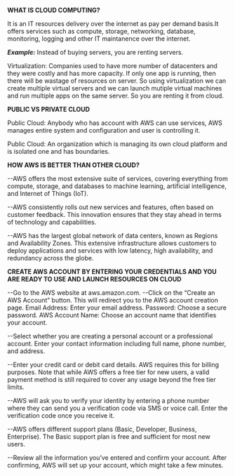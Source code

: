 **WHAT IS CLOUD COMPUTING?**

It is an IT resources delivery over the internet as pay per demand basis.It offers services such as compute, storage, networking, database, monitoring, logging and other IT maintanence over the internet.

_**Example:**_
Instead of buying servers, you are renting servers.

Virtualization: Companies used to have more number of datacenters and they were costly and has more capacity. If only one app is running, then there will be wastage of resources on server. So using virtualization we can create multiple virtual servers and we can launch mutiple virtual machines and run multiple apps on the same server.
So you are renting it from cloud.

**PUBLIC VS PRIVATE CLOUD**

Public Cloud: Anybody who has account with AWS can use services, AWS manages entire system and configuration and user is controlling it.

Public Cloud: An organization which is managing its own cloud platform and is isolated one and has boundaries.

**HOW AWS IS BETTER THAN OTHER CLOUD?**

--AWS offers the most extensive suite of services, covering everything from compute, storage, and databases to machine learning, artificial intelligence, and Internet of Things (IoT).

--AWS consistently rolls out new services and features, often based on customer feedback. This innovation ensures that they stay ahead in terms of technology and capabilities.

--AWS has the largest global network of data centers, known as Regions and Availability Zones. This extensive infrastructure allows customers to deploy applications and services with low latency, high availability, and redundancy across the globe.

**CREATE AWS ACCOUNT BY ENTERING YOUR CREDENTIALS AND YOU ARE READY TO USE AND LAUNCH RESOURCES ON CLOUD**

--Go to the AWS website at aws.amazon.com.
--Click on the “Create an AWS Account” button. This will redirect you to the AWS account creation page.
Email Address: Enter your email address.
Password: Choose a secure password.
AWS Account Name: Choose an account name that identifies your account.

--Select whether you are creating a personal account or a professional account.
Enter your contact information including full name, phone number, and address.

--Enter your credit card or debit card details. AWS requires this for billing purposes. Note that while AWS offers a free tier for new users, a valid payment method is still required to cover any usage beyond the free tier limits.

--AWS will ask you to verify your identity by entering a phone number where they can send you a verification code via SMS or voice call. Enter the verification code once you receive it.

--AWS offers different support plans (Basic, Developer, Business, Enterprise). The Basic support plan is free and sufficient for most new users.

--Review all the information you’ve entered and confirm your account.
After confirming, AWS will set up your account, which might take a few minutes.
